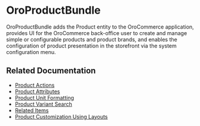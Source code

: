 <a id="bundle-docs-commerce-product-bundle"></a>

# OroProductBundle

OroProductBundle adds the Product entity to the OroCommerce application, provides UI for the OroCommerce back-office user to create and manage simple or configurable products and product brands, and enables the configuration of product presentation in the storefront via the system configuration menu.

## Related Documentation

* [Product Actions](actions.md)
* [Product Attributes](product-attributes.md)
* [Product Unit Formatting](product-unit-formatting.md)
* [Product Variant Search](product-variant-search.md)
* [Related Items](related-items.md)
* [Product Customization Using Layouts](customize-products/index.md)

<!-- Frontend -->
